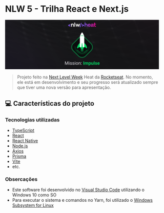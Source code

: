 # NLW 5 - Trilha React e Next.js

<img src="./public/nlw-heat-impulse-logo.png" alt="Imagem Logo">

> Projeto feito na [Next Level Week](nextlevelweek.com) Heat da [Rocketseat](https://www.rocketseat.com.br). No momento, ele está em desenvolvimento e seu progresso será atualizado sempre que tiver uma nova versão para apresentação. 
<!-- > O projeto consiste em uma página para reprodução de um podcast chamado Podcastr.

### Ajustes e melhorias

O projeto ainda está em desenvolvimento e, após a finalização do projeto no curso, as seguintes alterações são planejadas:

- [x] Inserção de ícones nos botões
- [ ] Responsividade
- [ ] Tema escuro
- [ ] Estudar a possibilidade de PWA (Progressive Web App)
- [ ] Estudar a possibilidade de usar o framework [Electron](https://www.electronjs.org) para uma versão desktop -->

## 💻 Características do projeto

### Tecnologias utilizadas
* [TypeScript](https://www.typescriptlang.org)
* [React](https://pt-br.reactjs.org)
* [React Native](https://reactnative.dev)
* [Node.js](https://nodejs.org/en/)
* [Axios](https://axios-http.com)
* [Prisma](https://www.prisma.io)
* [Vite](https://vitejs.dev)
* etc.

### Obsercações
* Este software foi desenvolvido no [Visual Studio Code](https://code.visualstudio.com) utilizando o Windows 10 como SO
* Para executar o sistema e comandos no Yarn, foi utilizado o [Windows Subsystem for Linux](https://docs.microsoft.com/pt-br/windows/wsl/install)

<!-- ## 🔥 Preview
[![Deploy with Vercel](https://vercel.com/button)](https://nlw5-reactjs-com-nextjs.vercel.app) -->
